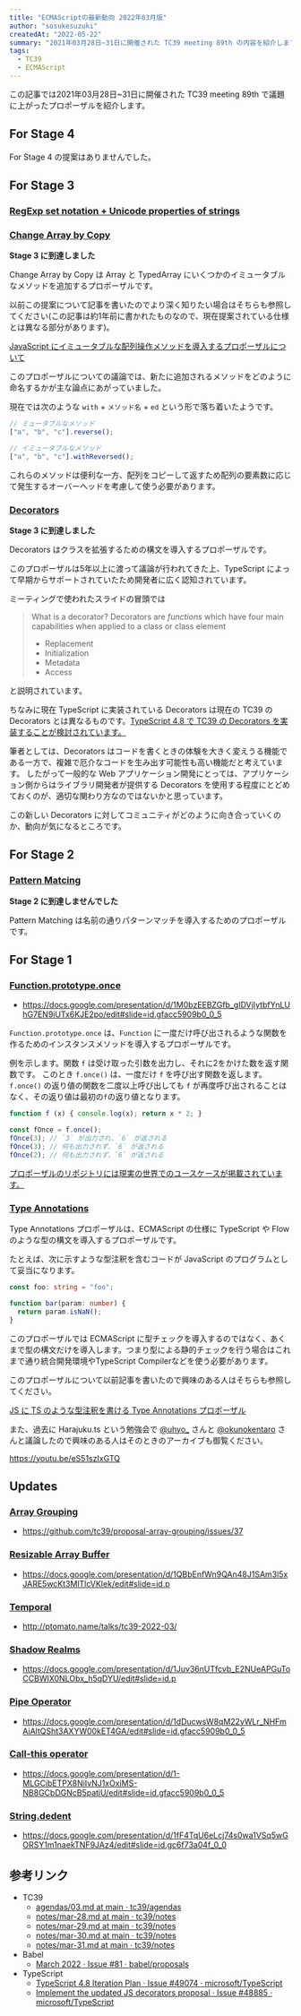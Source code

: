 ```yaml
---
title: "ECMAScriptの最新動向 2022年03月版"
author: "sosukesuzuki"
createdAt: "2022-05-22"
summary: "2021年03月28日~31日に開催された TC39 meeting 89th の内容を紹介します"
tags:
  - TC39
  - ECMAScript
---
```


この記事では2021年03月28日~31日に開催された TC39 meeting 89th で議題に上がったプロポーザルを紹介します。

## For Stage 4

For Stage 4 の提案はありませんでした。

## For Stage 3

### [RegExp set notation + Unicode properties of strings](https://github.com/tc39/proposal-regexp-v-flag)

### [Change Array by Copy](https://github.com/tc39/proposal-change-array-by-copy)

**Stage 3 に到達しました**

Change Array by Copy は Array と TypedArray にいくつかのイミュータブルなメソッドを追加するプロポーザルです。

以前この提案について記事を書いたのでより深く知りたい場合はそちらも参照してください(この記事は約1年前に書かれたものなので、現在提案されている仕様とは異なる部分があります)。

[JavaScript にイミュータブルな配列操作メソッドを導入するプロポーザルについて](https://sosukesuzuki.dev/posts/change-array-by-copy:embed)

このプロポーザルについての議論では、新たに追加されるメソッドをどのように命名するかが主な論点にあがっていました。

現在では次のような `with` + `メソッド名` + `ed` という形で落ち着いたようです。

```js
// ミュータブルなメソッド
["a", "b", "c"].reverse();

// イミュータブルなメソッド
["a", "b", "c"].withReversed();
```

これらのメソッドは便利な一方、配列をコピーして返すため配列の要素数に応じて発生するオーバーヘッドを考慮して使う必要があります。

### [Decorators](https://github.com/tc39/proposal-decorators)

**Stage 3 に到達しました**

Decorators はクラスを拡張するための構文を導入するプロポーザルです。

このプロポーザルは5年以上に渡って議論が行われてきた上、TypeScript によって早期からサポートされていたため開発者に広く認知されています。

ミーティングで使われたスライドの冒頭では

> What is a decorator?
> Decorators are _functions_ which have four main capabilities when applied to a class or class element
> - Replacement
> - Initialization
> - Metadata
> - Access

と説明されています。

ちなみに現在 TypeScript に実装されている Decorators は現在の TC39 の Decorators とは異なるものです。[TypeScript 4.8 で TC39 の Decorators を実装することが検討されています。](https://github.com/microsoft/TypeScript/issues/49074)

筆者としては、Decorators はコードを書くときの体験を大きく変えうる機能である一方で、複雑で厄介なコードを生み出す可能性も高い機能だと考えています。
したがって一般的な Web アプリケーション開発にとっては、アプリケーション側からはライブラリ開発者が提供する Decorators を使用する程度にとどめておくのが、適切な関わり方なのではないかと思っています。

この新しい Decorators に対してコミュニティがどのように向き合っていくのか、動向が気になるところです。

## For Stage 2

### [Pattern Matcing](https://github.com/tc39/proposal-pattern-matching)

**Stage 2 に到達しませんでした**

Pattern Matching は名前の通りパターンマッチを導入するためのプロポーザルです。

## For Stage 1

### [Function.prototype.once](https://github.com/tc39/proposal-function-once)

- https://docs.google.com/presentation/d/1M0bzEEBZGfb_gIDVjIytbfYnLUhG7EN9iUTx6KJE2po/edit#slide=id.gfacc5909b0_0_5

`Function.prototype.once` は、`Function` に一度だけ呼び出されるような関数を作るためのインスタンスメソッドを導入するプロポーザルです。

例を示します。関数 `f` は受け取った引数を出力し、それに2をかけた数を返す関数です。
このとき `f.once()` は、一度だけ `f` を呼び出す関数を返します。`f.once()` の返り値の関数を二度以上呼び出しても `f` が再度呼び出されることはなく、その返り値は最初の`f`の返り値となります。

```js
function f (x) { console.log(x); return x * 2; }

const fOnce = f.once();
fOnce(3); // `3` が出力され、`6` が返される
fOnce(3); // 何も出力されず、`6` が返される
fOnce(2); // 何も出力されず、`6` が返される
```

[プロポーザルのリポジトリには現実の世界でのユースケースが掲載されています。](https://github.com/tc39/proposal-function-once/tree/15c443d07d65fc0f20d4b17f3c11a78086029bc7#real-world-examples)

### [Type Annotations](https://github.com/tc39/proposal-type-annotations)

Type Annotations プロポーザルは、ECMAScript の仕様に TypeScript や Flow のような型の構文を導入するプロポーザルです。

たとえば、次に示すような型注釈を含むコードが JavaScript のプログラムとして妥当になります。

```ts
const foo: string = "foo";

function bar(param: number) {
  return param.isNaN();
}
```

このプロポーザルでは ECMAScript に型チェックを導入するのではなく、あくまで型の構文だけを導入します。つまり型による静的チェックを行う場合はこれまで通り統合開発環境やTypeScript Compilerなどを使う必要があります。

このプロポーザルについて以前記事を書いたので興味のある人はそちらも参照してください。

[JS に TS のような型注釈を書ける Type Annotations プロポーザル](https://sosukesuzuki.dev/posts/stage-1-type-annotations:embed)

また、過去に Harajuku.ts という勉強会で [@uhyo_](https://twitter.com/uhyo_) さんと [@okunokentaro](https://twitter.com/okunokentaro) さんと議論したので興味のある人はそのときのアーカイブも御覧ください。

https://youtu.be/eS51szIxGTQ

## Updates

### [Array Grouping](https://github.com/tc39/proposal-array-grouping)

- https://github.com/tc39/proposal-array-grouping/issues/37

### [Resizable Array Buffer](https://github.com/tc39/proposal-resizablearraybuffer)

- https://docs.google.com/presentation/d/1QBbEnfWn9QAn48J1SAm3l5xJARE5wcKt3MlTlcVKIek/edit#slide=id.p

### [Temporal](https://github.com/tc39/proposal-temporal)

- http://ptomato.name/talks/tc39-2022-03/

### [Shadow Realms](https://github.com/tc39/proposal-shadowrealm)

- https://docs.google.com/presentation/d/1Juv36nUTfcvb_E2NUeAPGuToCCBWIX0NLObx_h5qDYU/edit#slide=id.p

### [Pipe Operator](https://github.com/tc39/proposal-pipeline-operator)

- https://docs.google.com/presentation/d/1dDucwsW8qM22yWLr_NHFmAiAltQSht3AXYW00kET4GA/edit#slide=id.gfacc5909b0_0_5

### [Call-this operator](https://github.com/tc39/proposal-call-this)

- https://docs.google.com/presentation/d/1-MLGCibETPX8NiIvNJ1xOxiMS-NB8GCbDGNcB5patiU/edit#slide=id.gfacc5909b0_0_5

### [String.dedent](https://github.com/tc39/proposal-string-dedent)

- https://docs.google.com/presentation/d/1fF4TqU6eLcj74s0wa1VSq5wGORSY1m1naekTNF9JAz4/edit#slide=id.gc6f73a04f_0_0

## 参考リンク

- TC39
  - [agendas/03.md at main · tc39/agendas](https://github.com/tc39/agendas/blob/main/2022/03.md)
  - [notes/mar-28.md at main · tc39/notes](https://github.com/tc39/notes/blob/main/meetings/2022-03/mar-28.md)
  - [notes/mar-29.md at main · tc39/notes](https://github.com/tc39/notes/blob/main/meetings/2022-03/mar-29.md)
  - [notes/mar-30.md at main · tc39/notes](https://github.com/tc39/notes/blob/main/meetings/2022-03/mar-30.md)
  - [notes/mar-31.md at main · tc39/notes](https://github.com/tc39/notes/blob/main/meetings/2022-03/mar-31.md)
- Babel
  - [March 2022 · Issue #81 · babel/proposals](https://github.com/babel/proposals/issues/81)
- TypeScript
  - [TypeScript 4.8 Iteration Plan · Issue #49074 · microsoft/TypeScript](https://github.com/microsoft/TypeScript/issues/49074)
  - [Implement the updated JS decorators proposal · Issue #48885 · microsoft/TypeScript](https://github.com/microsoft/TypeScript/issues/48885)
